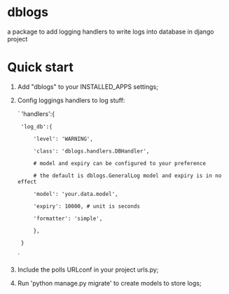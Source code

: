 # dblogs
a package to add logging handlers to write logs into database in django project

# Quick start
1. Add "dblogs" to your INSTALLED_APPS settings;
2. Config loggings handlers to log stuff:
    
    `
    'handlers':{
        
        'log_db':{
            
            'level': 'WARNING',
            
            'class': 'dblogs.handlers.DBHandler',
            
            # model and expiry can be configured to your preference
            
            # the default is dblogs.GeneralLog model and expiry is in no effect
            
            'model': 'your.data.model',
            
            'expiry': 10000, # unit is seconds
            
            'formatter': 'simple',
            
            },
        
        }
    `

3. Include the polls URLconf in your project urls.py;
4. Run 'python manage.py migrate' to create models to store logs;
